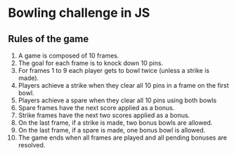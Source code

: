 # Bowling challenge in JS

## Rules of the game
1. A game is composed of 10 frames.
2. The goal for each frame is to knock down 10 pins.
3. For frames 1 to 9 each player gets to bowl twice (unless a strike is made).
4. Players achieve a strike when they clear all 10 pins in a frame on the first bowl.
5. Players achieve a spare when they clear all 10 pins using both bowls
6. Spare frames have the next score applied as a bonus.
7. Strike frames have the next two scores applied as a bonus.
8. On the last frame, if a strike is made, two bonus bowls are allowed.
9. On the last frame, if a spare is made, one bonus bowl is allowed.
10. The game ends when all frames are played and all pending bonuses are resolved.
